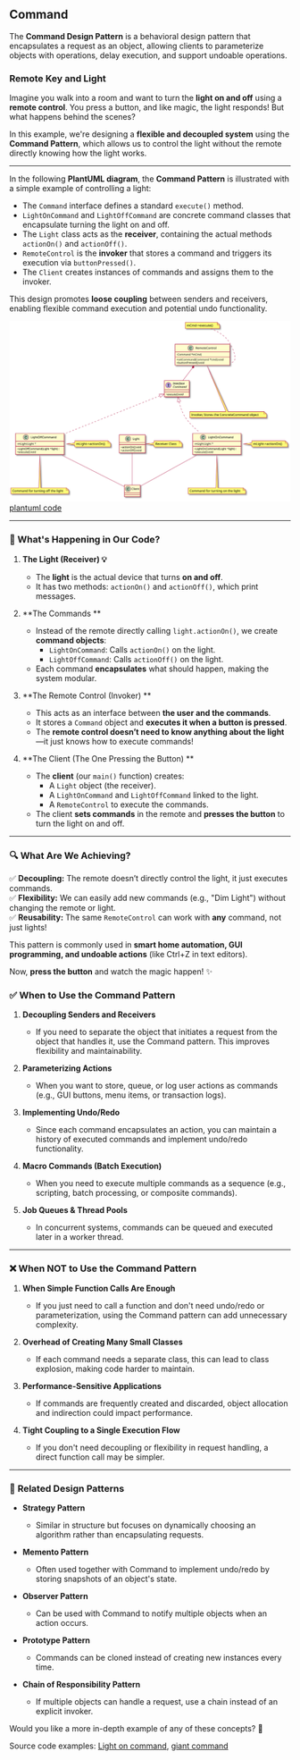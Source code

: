 ## Command
The **Command Design Pattern** is a behavioral design pattern that encapsulates a request as an object, allowing clients to parameterize objects with operations, delay execution, and support undoable operations.


### Remote Key and Light 
Imagine you walk into a room and want to turn the **light on and off** using a **remote control**. You press a button, and like magic, the light responds! But what happens behind the scenes?

In this example, we're designing a **flexible and decoupled system** using the **Command Pattern**, which allows us to control the light without the remote directly knowing how the light works.

---

In the following **PlantUML diagram**, the **Command Pattern** is illustrated with a simple example of controlling a light:

- The `Command` interface defines a standard `execute()` method.
- `LightOnCommand` and `LightOffCommand` are concrete command classes that encapsulate turning the light on and off.
- The `Light` class acts as the **receiver**, containing the actual methods `actionOn()` and `actionOff()`.
- `RemoteControl` is the **invoker** that stores a command and triggers its execution via `buttonPressed()`.
- The `Client` creates instances of commands and assigns them to the invoker.

This design promotes **loose coupling** between senders and receivers, enabling flexible command execution and potential undo functionality.

![PlantUML model](diagrams/command.svg)
[plantuml code](diagrams/command.puml)


---

### **📖 What's Happening in Our Code?**  

1. **The Light (Receiver) 💡**  
   - The **light** is the actual device that turns **on and off**.
   - It has two methods: `actionOn()` and `actionOff()`, which print messages.

2. **The Commands **  
   - Instead of the remote directly calling `light.actionOn()`, we create **command objects**:
     - `LightOnCommand`: Calls `actionOn()` on the light.
     - `LightOffCommand`: Calls `actionOff()` on the light.
   - Each command **encapsulates** what should happen, making the system modular.

3. **The Remote Control (Invoker) **  
   - This acts as an interface between **the user and the commands**.
   - It stores a `Command` object and **executes it when a button is pressed**.
   - The **remote control doesn’t need to know anything about the light**—it just knows how to execute commands!

4. **The Client (The One Pressing the Button) **  
   - The **client** (our `main()` function) creates:
     - A `Light` object (the receiver).
     - A `LightOnCommand` and `LightOffCommand` linked to the light.
     - A `RemoteControl` to execute the commands.
   - The client **sets commands** in the remote and **presses the button** to turn the light on and off.

---

### **🔍 What Are We Achieving?**
✅ **Decoupling:** The remote doesn’t directly control the light, it just executes commands.  
✅ **Flexibility:** We can easily add new commands (e.g., "Dim Light") without changing the remote or light.  
✅ **Reusability:** The same `RemoteControl` can work with **any** command, not just lights!  

This pattern is commonly used in **smart home automation, GUI programming, and undoable actions** (like Ctrl+Z in text editors). 

Now, **press the button** and watch the magic happen! ✨



### ✅ **When to Use the Command Pattern**
1. **Decoupling Senders and Receivers**  
   - If you need to separate the object that initiates a request from the object that handles it, use the Command pattern. This improves flexibility and maintainability.

2. **Parameterizing Actions**  
   - When you want to store, queue, or log user actions as commands (e.g., GUI buttons, menu items, or transaction logs).

3. **Implementing Undo/Redo**  
   - Since each command encapsulates an action, you can maintain a history of executed commands and implement undo/redo functionality.

4. **Macro Commands (Batch Execution)**  
   - When you need to execute multiple commands as a sequence (e.g., scripting, batch processing, or composite commands).

5. **Job Queues & Thread Pools**  
   - In concurrent systems, commands can be queued and executed later in a worker thread.

---

### ❌ **When NOT to Use the Command Pattern**
1. **When Simple Function Calls Are Enough**  
   - If you just need to call a function and don't need undo/redo or parameterization, using the Command pattern can add unnecessary complexity.

2. **Overhead of Creating Many Small Classes**  
   - If each command needs a separate class, this can lead to class explosion, making code harder to maintain.

3. **Performance-Sensitive Applications**  
   - If commands are frequently created and discarded, object allocation and indirection could impact performance.

4. **Tight Coupling to a Single Execution Flow**  
   - If you don't need decoupling or flexibility in request handling, a direct function call may be simpler.

---

### 🔗 **Related Design Patterns**
- **Strategy Pattern**  
  - Similar in structure but focuses on dynamically choosing an algorithm rather than encapsulating requests.
  
- **Memento Pattern**  
  - Often used together with Command to implement undo/redo by storing snapshots of an object's state.
  
- **Observer Pattern**  
  - Can be used with Command to notify multiple objects when an action occurs.
  
- **Prototype Pattern**  
  - Commands can be cloned instead of creating new instances every time.
  
- **Chain of Responsibility Pattern**  
  - If multiple objects can handle a request, use a chain instead of an explicit invoker.

Would you like a more in-depth example of any of these concepts? 🚀

Source code examples:
[Light on command](../../../DesignPatern/src/Behavioral/Command/LightOnCommand.cpp), [giant command](../../../DesignPatern/src/Behavioral/Command/giant_command.cpp)


